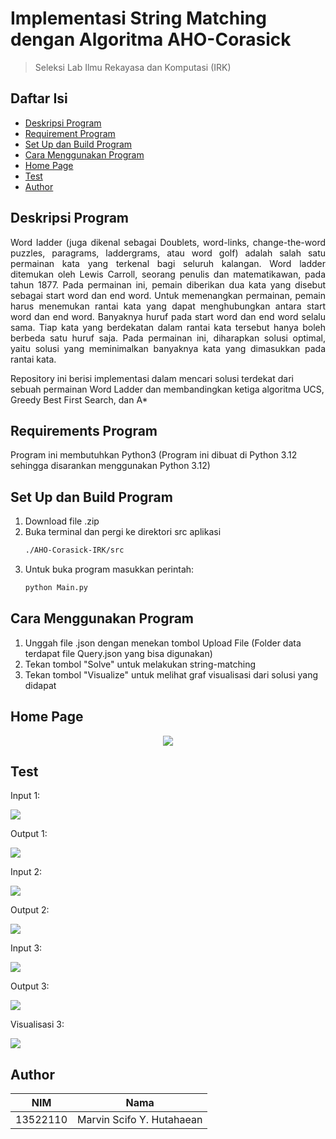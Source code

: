 # Implementasi String Matching dengan Algoritma AHO-Corasick

> Seleksi Lab Ilmu Rekayasa dan Komputasi (IRK)

## **Daftar Isi**

- [Deskripsi Program](#deskripsi-program)
- [Requirement Program](#requirements-program)
- [Set Up dan Build Program](#set-up-dan-build-program)
- [Cara Menggunakan Program](#cara-menggunakan-program)
- [Home Page](#home-page)
- [Test](#test)
- [Author](#author)

## **Deskripsi Program**

<p align="justify">
Word ladder (juga dikenal sebagai Doublets, word-links, change-the-word puzzles, paragrams, laddergrams, atau word golf) adalah salah satu permainan kata yang terkenal bagi seluruh kalangan. Word ladder ditemukan oleh Lewis Carroll, seorang penulis dan matematikawan, pada tahun 1877. Pada permainan ini, pemain diberikan dua kata yang disebut sebagai start word dan end word. Untuk memenangkan permainan, pemain harus menemukan rantai kata yang dapat menghubungkan antara start word dan end word. Banyaknya huruf pada start word dan end word selalu sama. Tiap kata yang berdekatan dalam rantai kata tersebut hanya boleh berbeda satu huruf saja. Pada permainan ini, diharapkan solusi optimal, yaitu solusi yang meminimalkan banyaknya kata yang dimasukkan pada rantai kata.

Repository ini berisi implementasi dalam mencari solusi terdekat dari sebuah permainan Word Ladder dan membandingkan ketiga algoritma UCS, Greedy Best First Search, dan A*

</p>

## **Requirements Program**
Program ini membutuhkan Python3 (Program ini dibuat di Python 3.12 sehingga disarankan menggunakan Python 3.12)

## **Set Up dan Build Program**
1. Download file .zip
2. Buka terminal dan pergi ke direktori src aplikasi 
     ```bash
     ./AHO-Corasick-IRK/src
     ```
3. Untuk buka program masukkan perintah:
     ```bash
     python Main.py
     ```

## **Cara Menggunakan Program** ##
1. Unggah file .json dengan menekan tombol Upload File (Folder data terdapat file Query.json yang bisa digunakan)
2. Tekan tombol "Solve" untuk melakukan string-matching
3. Tekan tombol "Visualize" untuk melihat graf visualisasi dari solusi yang didapat

## **Home Page**
<p align="center">
<img src="img/MainPage.png">
</p>

## **Test**
<p align="center">

Input 1:

<img src="img/in1.png">

Output 1:

<img src="img/out1.png">

Input 2:

<img src="img/in2.png">

Output 2:

<img src="img/out2.png">

Input 3:

<img src="img/in3.png">

Output 3:

<img src="img/out3.png">

Visualisasi 3:

<img src="img/vis3.png">

</p>

## **Author**

|   NIM    |           Nama           |
| :------: | :----------------------: |
| 13522110 | Marvin Scifo Y. Hutahaean  |


<!-- Optional -->
<!-- ## License -->
<!-- This project is open source and available under the [... License](). -->

<!-- You don't have to include all sections - just the one's relevant to your project -->
